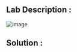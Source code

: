 ## Lab Description :

![image](https://github.com/ananthan05/Portswigger_labs/assets/140697378/686d930a-4877-4aa0-a21a-3ace9863b84a)

## Solution :
